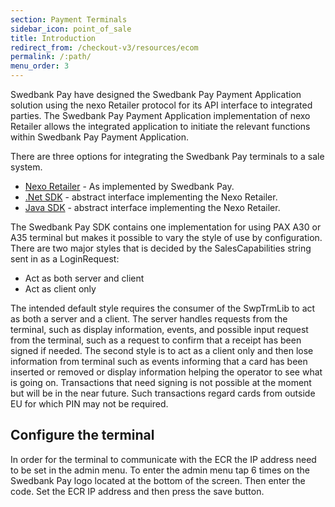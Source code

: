 ```yaml
---
section: Payment Terminals
sidebar_icon: point_of_sale
title: Introduction
redirect_from: /checkout-v3/resources/ecom
permalink: /:path/
menu_order: 3
---
```


Swedbank Pay have designed the Swedbank Pay Payment Application solution using
the nexo Retailer protocol for its API interface to integrated parties. The
Swedbank Pay Payment Application implementation of nexo Retailer allows the
integrated application to initiate the relevant functions within Swedbank Pay
Payment Application.

There are three options for integrating the Swedbank Pay terminals to a sale system.

*   [Nexo Retailer][nexoretailer] - As implemented by Swedbank Pay.
*   [.Net SDK][dotnetsdk] - abstract interface implementing the Nexo Retailer.
*   [Java SDK][javasdk] - abstract interface implementing the Nexo Retailer.

The Swedbank Pay SDK contains one implementation for using PAX A30 or A35 terminal but
makes it possible to vary the style of use by configuration. There are two major
styles that is decided by the SalesCapabilities string sent in as a
LoginRequest:

*   Act as both server and client
*   Act as client only

The intended default style requires the consumer of the SwpTrmLib to act as both
a server and a client. The server handles requests from the terminal, such as
display information, events, and possible input request from the terminal, such
as a request to confirm that a receipt has been signed if needed. The second
style is to act as a client only and then lose information from terminal such as
events informing that a card has been inserted or removed or display information
helping the operator to see what is going on. Transactions that need signing is
not possible at the moment but will be in the near future. Such transactions regard cards from outside EU for which PIN may
not be required.

## Configure the terminal

In order for the terminal to communicate with the ECR the IP address need to be
set in the admin menu. To enter the admin menu tap 6 times on the Swedbank Pay
logo located at the bottom of the screen. Then enter the code. Set the ECR IP
address and then press the save button.

[nexoretailer]: ./Nexo-Retailer
[dotnetsdk]: ./NET
[javasdk]: ./java
